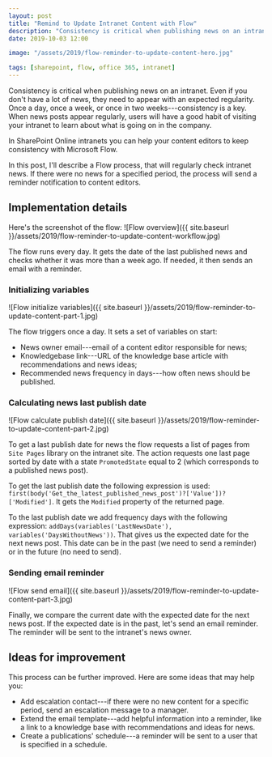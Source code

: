 ```yaml
---
layout: post
title: "Remind to Update Intranet Content with Flow"
description: "Consistency is critical when publishing news on an intranet. In SharePoint Online intranets you can help your content editors to stay consistent with Microsoft Flow. This Flow process will regularly check intranet news. If there were no news for a specified period, the process will send a reminder notification to content editors."
date: 2019-10-03 12:00

image: "/assets/2019/flow-reminder-to-update-content-hero.jpg"

tags: [sharepoint, flow, office 365, intranet]
---
```


Consistency is critical when publishing news on an intranet. Even if you don't have a lot of news, they need to appear with an expected regularity. Once a day, once a week, or once in two weeks---consistency is a key. When news posts appear regularly, users will have a good habit of visiting your intranet to learn about what is going on in the company.

In SharePoint Online intranets you can help your content editors to keep consistency with Microsoft Flow.

In this post, I'll describe a Flow process, that will regularly check intranet news. If there were no news for a specified period, the process will send a reminder notification to content editors.

## Implementation details

Here's the screenshot of the flow:
![Flow overview]({{ site.baseurl }}/assets/2019/flow-reminder-to-update-content-workflow.jpg)

The flow runs every day. It gets the date of the last published news and checks whether it was more than a week ago. If needed, it then sends an email with a reminder.

### Initializing variables
![Flow initialize variables]({{ site.baseurl }}/assets/2019/flow-reminder-to-update-content-part-1.jpg)

The flow triggers once a day. It sets a set of variables on start:
- News owner email---email of a content editor responsible for news;
- Knowledgebase link---URL of the knowledge base article with recommendations and news ideas;
- Recommended news frequency in days---how often news should be published.

### Calculating news last publish date
![Flow calculate publish date]({{ site.baseurl }}/assets/2019/flow-reminder-to-update-content-part-2.jpg)

To get a last publish date for news the flow requests a list of pages from `Site Pages` library on the intranet site. The action requests one last page sorted by date with a state `PromotedState` equal to 2 (which corresponds to a published news post).

To get the last publish date the following expression is used: `first(body('Get_the_latest_published_news_post')?['Value'])?['Modified']`. It gets the `Modified` property of the returned page.

To the last publish date we add frequency days with the following expression: `addDays(variables('LastNewsDate'), variables('DaysWithoutNews'))`. That gives us the expected date for the next news post. This date can be in the past (we need to send a reminder) or in the future (no need to send).

### Sending email reminder
![Flow send email]({{ site.baseurl }}/assets/2019/flow-reminder-to-update-content-part-3.jpg)

Finally, we compare the current date with the expected date for the next news post. If the expected date is in the past, let's send an email reminder. The reminder will be sent to the intranet's news owner.

## Ideas for improvement

This process can be further improved. Here are some ideas that may help you:
- Add escalation contact---if there were no new content for a specific period, send an escalation message to a manager.
- Extend the email template---add helpful information into a reminder, like a link to a knowledge base with recommendations and ideas for news.
- Create a publications' schedule---a reminder will be sent to a user that is specified in a schedule.
